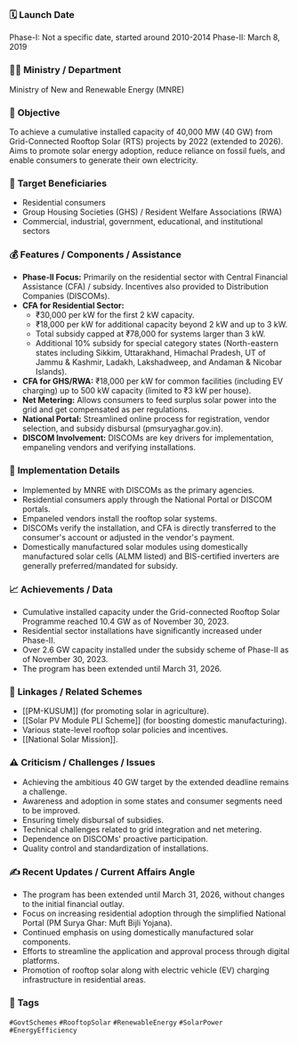 
### 🗓️ **Launch Date**
Phase-I: Not a specific date, started around 2010-2014
Phase-II: March 8, 2019

### 🧑‍🏫 **Ministry / Department**
Ministry of New and Renewable Energy (MNRE)

### 🎯 **Objective**
To achieve a cumulative installed capacity of 40,000 MW (40 GW) from Grid-Connected Rooftop Solar (RTS) projects by 2022 (extended to 2026). Aims to promote solar energy adoption, reduce reliance on fossil fuels, and enable consumers to generate their own electricity.

### 👥 **Target Beneficiaries**
- Residential consumers
- Group Housing Societies (GHS) / Resident Welfare Associations (RWA)
- Commercial, industrial, government, educational, and institutional sectors

### 💰 **Features / Components / Assistance**
- **Phase-II Focus:** Primarily on the residential sector with Central Financial Assistance (CFA) / subsidy. Incentives also provided to Distribution Companies (DISCOMs).
- **CFA for Residential Sector:**
    - ₹30,000 per kW for the first 2 kW capacity.
    - ₹18,000 per kW for additional capacity beyond 2 kW and up to 3 kW.
    - Total subsidy capped at ₹78,000 for systems larger than 3 kW.
    - Additional 10% subsidy for special category states (North-eastern states including Sikkim, Uttarakhand, Himachal Pradesh, UT of Jammu & Kashmir, Ladakh, Lakshadweep, and Andaman & Nicobar Islands).
- **CFA for GHS/RWA:** ₹18,000 per kW for common facilities (including EV charging) up to 500 kW capacity (limited to ₹3 kW per house).
- **Net Metering:** Allows consumers to feed surplus solar power into the grid and get compensated as per regulations.
- **National Portal:** Streamlined online process for registration, vendor selection, and subsidy disbursal (pmsuryaghar.gov.in).
- **DISCOM Involvement:** DISCOMs are key drivers for implementation, empaneling vendors and verifying installations.

### 📍 **Implementation Details**
- Implemented by MNRE with DISCOMs as the primary agencies.
- Residential consumers apply through the National Portal or DISCOM portals.
- Empaneled vendors install the rooftop solar systems.
- DISCOMs verify the installation, and CFA is directly transferred to the consumer's account or adjusted in the vendor's payment.
- Domestically manufactured solar modules using domestically manufactured solar cells (ALMM listed) and BIS-certified inverters are generally preferred/mandated for subsidy.

### 📈 **Achievements / Data**
- Cumulative installed capacity under the Grid-connected Rooftop Solar Programme reached 10.4 GW as of November 30, 2023.
- Residential sector installations have significantly increased under Phase-II.
- Over 2.6 GW capacity installed under the subsidy scheme of Phase-II as of November 30, 2023.
- The program has been extended until March 31, 2026.

### 🧩 **Linkages / Related Schemes**
- [[PM-KUSUM]] (for promoting solar in agriculture).
- [[Solar PV Module PLI Scheme]] (for boosting domestic manufacturing).
- Various state-level rooftop solar policies and incentives.
- [[National Solar Mission]].

### ⚠️ **Criticism / Challenges / Issues**
- Achieving the ambitious 40 GW target by the extended deadline remains a challenge.
- Awareness and adoption in some states and consumer segments need to be improved.
- Ensuring timely disbursal of subsidies.
- Technical challenges related to grid integration and net metering.
- Dependence on DISCOMs' proactive participation.
- Quality control and standardization of installations.

### ✍️ **Recent Updates / Current Affairs Angle**
- The program has been extended until March 31, 2026, without changes to the initial financial outlay.
- Focus on increasing residential adoption through the simplified National Portal (PM Surya Ghar: Muft Bijli Yojana).
- Continued emphasis on using domestically manufactured solar components.
- Efforts to streamline the application and approval process through digital platforms.
- Promotion of rooftop solar along with electric vehicle (EV) charging infrastructure in residential areas.

### 🔗 **Tags**
`#GovtSchemes` `#RooftopSolar` `#RenewableEnergy` `#SolarPower` `#EnergyEfficiency`